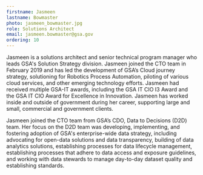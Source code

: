 ```yaml
---
firstname: Jasmeen
lastname: Bowmaster
photo: jasmeen_bowmaster.jpg
role: Solutions Architect
email: jasmeen.bowmaster@gsa.gov
ordering: 10
---
```


Jasmeen is a solutions architect and senior technical program manager who leads GSA's Solution Strategy division. Jasmeen joined the CTO team in February 2019 and has led the development of GSA’s Cloud journey strategy, solutioning for Robotics Process Automation, piloting of various cloud services, and other emerging technology efforts. Jasmeen had received multiple GSA-IT awards, including the GSA IT CIO I3 Award and the GSA IT CIO Award for Excellence in Innovation. Jasmeen has worked inside and outside of government during her career, supporting large and small, commercial and government clients.

Jasmeen joined the CTO team from GSA’s CDO, Data to Decisions (D2D) team. Her focus on the D2D team was developing, implementing, and fostering adoption of GSA's enterprise-wide data strategy, including advocating for open-data solutions and data transparency, building of data analytics solutions, establishing processes for data lifecycle management, establishing processes that adhere to data access and exposure guidelines, and working with data stewards to manage day-to-day dataset quality and establishing standards.
